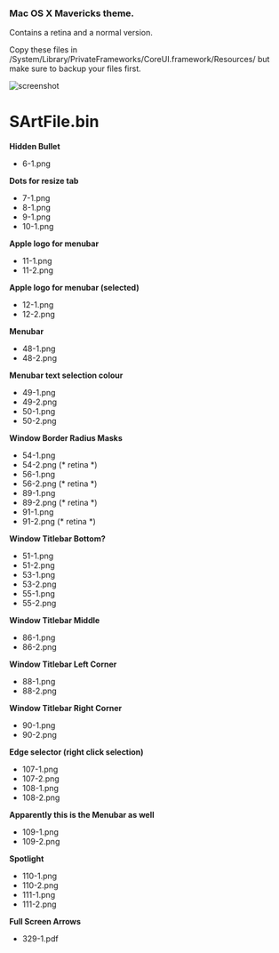 ### Mac OS X Mavericks theme.

Contains a retina and a normal version.

Copy these files in /System/Library/PrivateFrameworks/CoreUI.framework/Resources/ but make sure to backup your files first.

![screenshot](http://paste.unixhub.net/index.php/RTzC/)

# SArtFile.bin

**Hidden Bullet**

- 6-1.png

**Dots for resize tab**

- 7-1.png
- 8-1.png
- 9-1.png
- 10-1.png

**Apple logo for menubar**

- 11-1.png
- 11-2.png

**Apple logo for menubar (selected)**

- 12-1.png
- 12-2.png

**Menubar**

- 48-1.png
- 48-2.png

**Menubar text selection colour**

- 49-1.png
- 49-2.png
- 50-1.png
- 50-2.png

**Window Border Radius Masks**

- 54-1.png
- 54-2.png (* retina *)
- 56-1.png
- 56-2.png (* retina *)
- 89-1.png
- 89-2.png (* retina *)
- 91-1.png
- 91-2.png (* retina *)

**Window Titlebar Bottom?**

- 51-1.png
- 51-2.png
- 53-1.png
- 53-2.png
- 55-1.png
- 55-2.png

**Window Titlebar Middle**

- 86-1.png
- 86-2.png

**Window Titlebar Left Corner**

- 88-1.png
- 88-2.png

**Window Titlebar Right Corner**

- 90-1.png
- 90-2.png

**Edge selector (right click selection)**

- 107-1.png
- 107-2.png
- 108-1.png
- 108-2.png

**Apparently this is the Menubar as well**

- 109-1.png
- 109-2.png

**Spotlight**

- 110-1.png
- 110-2.png
- 111-1.png
- 111-2.png

**Full Screen Arrows**

- 329-1.pdf

